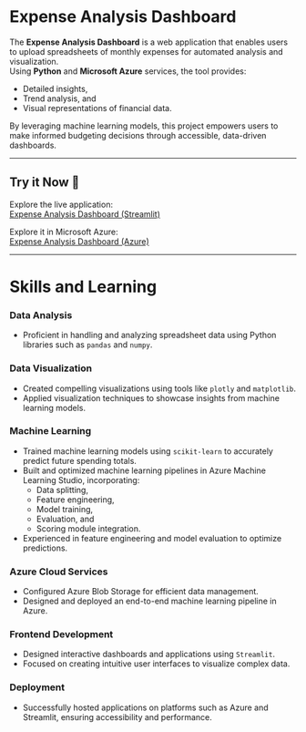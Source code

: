 # Expense Analysis Dashboard  

The **Expense Analysis Dashboard** is a web application that enables users to upload spreadsheets of monthly expenses for automated analysis and visualization.  
Using **Python** and **Microsoft Azure** services, the tool provides:  
- Detailed insights,  
- Trend analysis, and  
- Visual representations of financial data.  

By leveraging machine learning models, this project empowers users to make informed budgeting decisions through accessible, data-driven dashboards.  

---

## Try it Now 🚀

Explore the live application:  
[Expense Analysis Dashboard (Streamlit)](https://mad1232-expense-analysis-dashboard-dashboard-lyxckq.streamlit.app/)

Explore it in Microsoft Azure:  
[Expense Analysis Dashboard (Azure)](https://expense-budget-tracker-cba5hzgzd9dqf6ft.eastus-01.azurewebsites.net/)

---

# Skills and Learning  

### Data Analysis  
- Proficient in handling and analyzing spreadsheet data using Python libraries such as `pandas` and `numpy`.  

### Data Visualization  
- Created compelling visualizations using tools like `plotly` and `matplotlib`.  
- Applied visualization techniques to showcase insights from machine learning models.  

### Machine Learning  
- Trained machine learning models using `scikit-learn` to accurately predict future spending totals.  
- Built and optimized machine learning pipelines in Azure Machine Learning Studio, incorporating:  
  - Data splitting,  
  - Feature engineering,  
  - Model training,  
  - Evaluation, and  
  - Scoring module integration.  
- Experienced in feature engineering and model evaluation to optimize predictions.  

### Azure Cloud Services  
- Configured Azure Blob Storage for efficient data management.  
- Designed and deployed an end-to-end machine learning pipeline in Azure.  

### Frontend Development  
- Designed interactive dashboards and applications using `Streamlit`.  
- Focused on creating intuitive user interfaces to visualize complex data.  

### Deployment  
- Successfully hosted applications on platforms such as Azure and Streamlit, ensuring accessibility and performance.
